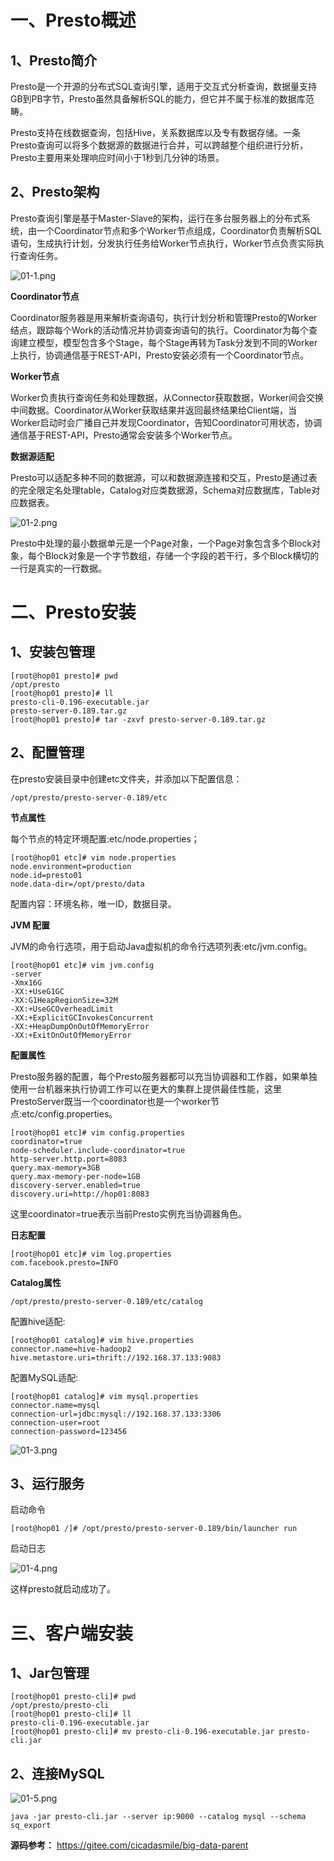 # 一、Presto概述

## 1、Presto简介

Presto是一个开源的分布式SQL查询引擎，适用于交互式分析查询，数据量支持GB到PB字节，Presto虽然具备解析SQL的能力，但它并不属于标准的数据库范畴。

Presto支持在线数据查询，包括Hive，关系数据库以及专有数据存储。一条Presto查询可以将多个数据源的数据进行合并，可以跨越整个组织进行分析，Presto主要用来处理响应时间小于1秒到几分钟的场景。

## 2、Presto架构

Presto查询引擎是基于Master-Slave的架构，运行在多台服务器上的分布式系统，由一个Coordinator节点和多个Worker节点组成，Coordinator负责解析SQL语句，生成执行计划，分发执行任务给Worker节点执行，Worker节点负责实际执行查询任务。

![](https://images.gitee.com/uploads/images/2022/0213/152547_0136a03e_5064118.png "01-1.png")

**Coordinator节点**

Coordinator服务器是用来解析查询语句，执行计划分析和管理Presto的Worker结点，跟踪每个Work的活动情况并协调查询语句的执行。Coordinator为每个查询建立模型，模型包含多个Stage，每个Stage再转为Task分发到不同的Worker上执行，协调通信基于REST-API，Presto安装必须有一个Coordinator节点。

**Worker节点**

Worker负责执行查询任务和处理数据，从Connector获取数据，Worker间会交换中间数据。Coordinator从Worker获取结果并返回最终结果给Client端，当Worker启动时会广播自己并发现Coordinator，告知Coordinator可用状态，协调通信基于REST-API，Presto通常会安装多个Worker节点。

**数据源适配**

Presto可以适配多种不同的数据源，可以和数据源连接和交互，Presto是通过表的完全限定名处理table，Catalog对应类数据源，Schema对应数据库，Table对应数据表。

![](https://images.gitee.com/uploads/images/2022/0213/152613_2ae5f074_5064118.png "01-2.png")

Presto中处理的最小数据单元是一个Page对象，一个Page对象包含多个Block对象，每个Block对象是一个字节数组，存储一个字段的若干行，多个Block横切的一行是真实的一行数据。

# 二、Presto安装

## 1、安装包管理

```
[root@hop01 presto]# pwd
/opt/presto
[root@hop01 presto]# ll
presto-cli-0.196-executable.jar
presto-server-0.189.tar.gz
[root@hop01 presto]# tar -zxvf presto-server-0.189.tar.gz
```

## 2、配置管理

在presto安装目录中创建etc文件夹，并添加以下配置信息：

```
/opt/presto/presto-server-0.189/etc
```

**节点属性**

每个节点的特定环境配置:etc/node.properties；

```
[root@hop01 etc]# vim node.properties
node.environment=production
node.id=presto01
node.data-dir=/opt/presto/data
```

配置内容：环境名称，唯一ID，数据目录。

**JVM 配置**

JVM的命令行选项，用于启动Java虚拟机的命令行选项列表:etc/jvm.config。

```
[root@hop01 etc]# vim jvm.config
-server
-Xmx16G
-XX:+UseG1GC
-XX:G1HeapRegionSize=32M
-XX:+UseGCOverheadLimit
-XX:+ExplicitGCInvokesConcurrent
-XX:+HeapDumpOnOutOfMemoryError
-XX:+ExitOnOutOfMemoryError
```

**配置属性**

Presto服务器的配置，每个Presto服务器都可以充当协调器和工作器，如果单独使用一台机器来执行协调工作可以在更大的集群上提供最佳性能，这里PrestoServer既当一个coordinator也是一个worker节点:etc/config.properties。

```
[root@hop01 etc]# vim config.properties
coordinator=true
node-scheduler.include-coordinator=true
http-server.http.port=8083
query.max-memory=3GB
query.max-memory-per-node=1GB
discovery-server.enabled=true
discovery.uri=http://hop01:8083
```

这里coordinator=true表示当前Presto实例充当协调器角色。

**日志配置**

```
[root@hop01 etc]# vim log.properties
com.facebook.presto=INFO
```

**Catalog属性**

```
/opt/presto/presto-server-0.189/etc/catalog
```

配置hive适配:

```
[root@hop01 catalog]# vim hive.properties
connector.name=hive-hadoop2
hive.metastore.uri=thrift://192.168.37.133:9083
```

配置MySQL适配:

```
[root@hop01 catalog]# vim mysql.properties
connector.name=mysql
connection-url=jdbc:mysql://192.168.37.133:3306
connection-user=root
connection-password=123456
```

![](https://images.gitee.com/uploads/images/2022/0213/152649_7fd0c8ed_5064118.png "01-3.png")

## 3、运行服务

启动命令

```
[root@hop01 /]# /opt/presto/presto-server-0.189/bin/launcher run
```

启动日志

![](https://images.gitee.com/uploads/images/2022/0213/152704_abe7bc58_5064118.png "01-4.png")

这样presto就启动成功了。

# 三、客户端安装

## 1、Jar包管理

```
[root@hop01 presto-cli]# pwd
/opt/presto/presto-cli
[root@hop01 presto-cli]# ll
presto-cli-0.196-executable.jar
[root@hop01 presto-cli]# mv presto-cli-0.196-executable.jar presto-cli.jar
```

## 2、连接MySQL

![](https://images.gitee.com/uploads/images/2022/0213/152716_8643fbe4_5064118.png "01-5.png")

```
java -jar presto-cli.jar --server ip:9000 --catalog mysql --schema sq_export
```

**源码参考：** https://gitee.com/cicadasmile/big-data-parent